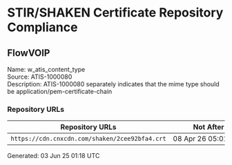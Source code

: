 # STIR/SHAKEN Certificate Repository Compliance

## FlowVOIP

Name: w_atis_content_type\
Source: ATIS-1000080\
Description: ATIS-1000080 separately indicates that the mime type should be application/pem-certificate-chain
### Repository URLs

| Repository URLs | Not After |  Problems | Link |
|-----------------|-----------|-----------|------|
| `https://cdn.cnxcdn.com/shaken/2cee92bfa4.crt` | 08&#160;Apr&#160;26&#160;05:01&#160;UTC | true | [view](../../REPOS/72b4df27099f2710120eeb68cbf7b50ab94f1395/README.md) |


Generated: 03 Jun 25 01:18 UTC